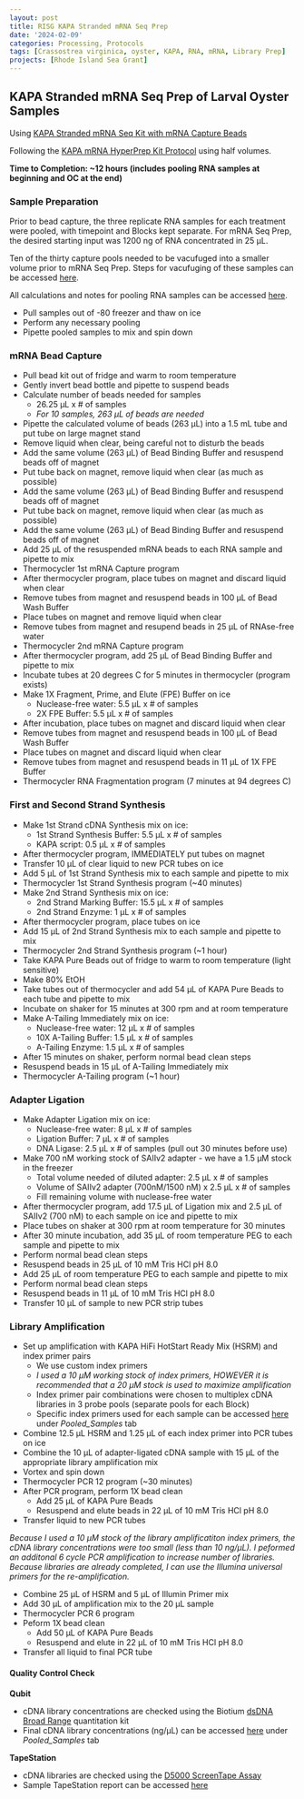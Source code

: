 ```yaml
---
layout: post
title: RISG KAPA Stranded mRNA Seq Prep
date: '2024-02-09'
categories: Processing, Protocols
tags: [Crassostrea virginica, oyster, KAPA, RNA, mRNA, Library Prep]
projects: [Rhode Island Sea Grant]
---
```


## KAPA Stranded mRNA Seq Prep of Larval Oyster Samples 

Using [KAPA Stranded mRNA Seq Kit with mRNA Capture Beads](https://sequencing.roche.com/us/en/products/group/kapa-stranded-rna-seq-kits.html) 

Following the [KAPA mRNA HyperPrep Kit Protocol](https://genome.med.harvard.edu/documents/libraryPrep/KAPAmRNAHyperPrepProtocol.pdf) using half volumes. 

**Time to Completion: ~12 hours (includes pooling RNA samples at beginning and OC at the end)**

### Sample Preparation

Prior to bead capture, the three replicate RNA samples for each treatment were pooled, with timepoint and Blocks kept separate. For mRNA Seq Prep, the desired starting input was 1200 ng of RNA concentrated in 25 μL. 

Ten of the thirty capture pools needed to be vacufuged into a smaller volume prior to mRNA Seq Prep. Steps for vacufuging of these samples can be accessed [here](https://amyzyck.github.io/AmyZyck_Notebook/RISG-Vacufuge-of-RNA-Samples/).

All calculations and notes for pooling RNA samples can be accessed [here](https://docs.google.com/spreadsheets/d/1jGcuh2gzTWEF-I5Q9s6QY_uEYRuJ7xy2vUGYlyYpWAA/edit?usp=sharing).

- Pull samples out of -80 freezer and thaw on ice 
- Perform any necessary pooling
- Pipette pooled samples to mix and spin down 

### mRNA Bead Capture

- Pull bead kit out of fridge and warm to room temperature
- Gently invert bead bottle and pipette to suspend beads 
- Calculate number of beads needed for samples
    - 26.25 μL x # of samples 
    - *For 10 samples, 263 μL of beads are needed*
- Pipette the calculated volume of beads (263 μL) into a 1.5 mL tube and put tube on large magnet stand 
- Remove liquid when clear, being careful not to disturb the beads
- Add the same volume (263 μL) of Bead Binding Buffer and resuspend beads off of magnet
- Put tube back on magnet, remove liquid when clear (as much as possible)
- Add the same volume (263 μL) of Bead Binding Buffer and resuspend beads off of magnet
- Put tube back on magnet, remove liquid when clear (as much as possible)
- Add the same volume (263 μL) of Bead Binding Buffer and resuspend beads off of magnet
- Add 25 μL of the resuspended mRNA beads to each RNA sample and pipette to mix
- Thermocycler 1st mRNA Capture program 
- After thermocycler program, place tubes on magnet and discard liquid when clear 
- Remove tubes from magnet and resuspend beads in 100 μL of Bead Wash Buffer
- Place tubes on magnet and remove liquid when clear 
- Remove tubes from magnet and resupend beads in 25 μL of RNAse-free water
- Thermocycler 2nd mRNA Capture program
- After thermocycler program, add 25 μL of Bead Binding Buffer and pipette to mix
- Incubate tubes at 20 degrees C for 5 minutes in thermocycler (program exists)
- Make 1X Fragment, Prime, and Elute (FPE) Buffer on ice 
    - Nuclease-free water: 5.5 μL x # of samples
    - 2X FPE Buffer: 5.5 μL x # of samples
- After incubation, place tubes on magnet and discard liquid when clear
- Remove tubes from magnet and resuspend beads in 100 μL of Bead Wash Buffer
- Place tubes on magnet and discard liquid when clear 
- Remove tubes from magnet and resuspend beads in 11 μL of 1X FPE Buffer
- Thermocycler RNA Fragmentation program (7 minutes at 94 degrees C)

### First and Second Strand Synthesis

- Make 1st Strand cDNA Synthesis mix on ice:
    - 1st Strand Synthesis Buffer: 5.5 μL x # of samples
    - KAPA script: 0.5 μL x # of samples 
- After thermocycler program, IMMEDIATELY put tubes on magnet
- Transfer 10 μL of clear liquid to new PCR tubes on ice
- Add 5 μL of 1st Strand Synthesis mix to each sample and pipette to mix
- Thermocycler 1st Strand Synthesis program (~40 minutes)
- Make 2nd Strand Synthesis mix on ice:
    - 2nd Strand Marking Buffer: 15.5 μL x # of samples
    - 2nd Strand Enzyme: 1 μL x # of samples
- After thermocycler program, place tubes on ice
- Add 15 μL of 2nd Strand Synthesis mix to each sample and pipette to mix
- Thermocycler 2nd Strand Synthesis program (~1 hour)
- Take KAPA Pure Beads out of fridge to warm to room temperature (light sensitive)
- Make 80% EtOH
- Take tubes out of thermocycler and add 54 μL of KAPA Pure Beads to each tube and pipette to mix
- Incubate on shaker for 15 minutes at 300 rpm and at room temperature
- Make A-Tailing Immediately mix on ice:
    - Nuclease-free water: 12 μL x # of samples
    - 10X A-Tailing Buffer: 1.5 μL x # of samples
    - A-Tailing Enzyme: 1.5 μL x # of samples
- After 15 minutes on shaker, perform normal bead clean steps 
- Resuspend beads in 15 μL of A-Tailing Immediately mix 
- Thermocycler A-Tailing program (~1 hour)

### Adapter Ligation

- Make Adapter Ligation mix on ice:
    - Nuclease-free water: 8 μL x # of samples
    - Ligation Buffer: 7 μL x # of samples
    - DNA Ligase: 2.5 μL x # of samples (pull out 30 minutes before use)
- Make 700 nM working stock of SAIIv2 adapter - we have a 1.5 μM stock in the freezer
    - Total volume needed of diluted adapter: 2.5 μL x # of samples
    - Volume of SAIIv2 adapter (700nM/1500 nM) x 2.5 μL x # of samples
    - Fill remaining volume with nuclease-free water
- After thermocycler program, add 17.5 μL of Ligation mix and 2.5 μL of SAIIv2 (700  nM) to each sample on ice and pipette to mix
- Place tubes on shaker at 300 rpm at room temperature for 30 minutes
- After 30 minute incubation, add 35 μL of room temperature PEG to each sample and pipette to mix
- Perform normal bead clean steps
- Resuspend beads in 25 μL of 10 mM Tris HCl pH 8.0
- Add 25 μL of room temperature PEG to each sample and pipette to mix
- Perform normal bead clean steps 
- Resuspend beads in 11 μL of 10 mM Tris HCl pH 8.0
- Transfer 10 μL of sample to new PCR strip tubes

### Library Amplification

- Set up amplification with KAPA HiFi HotStart Ready Mix (HSRM) and index primer pairs
    - We use custom index primers 
    - *I used a 10 μM working stock of index primers, HOWEVER it is recommended that a 20 μM stock is used to maximize amplification* 
    - Index primer pair combinations were chosen to multiplex cDNA libraries in 3 probe pools (separate pools for each Block)
    - Specific index primers used for each sample can be accessed [here](https://docs.google.com/spreadsheets/d/1jGcuh2gzTWEF-I5Q9s6QY_uEYRuJ7xy2vUGYlyYpWAA/edit?usp=sharing) under *Pooled_Samples* tab
- Combine 12.5 μL HSRM and 1.25 μL of each index primer into PCR tubes on ice
- Combine the 10 μL of adapter-ligated cDNA sample with 15 μL of the appropriate library amplification mix 
- Vortex and spin down
- Thermocycler PCR 12 program (~30 minutes)
- After PCR program, perform 1X bead clean 
    - Add 25 μL of KAPA Pure Beads
    - Resuspend and elute beads in 22 μL of 10 mM Tris HCl pH 8.0
- Transfer liquid to new PCR tubes 

*Because I used a 10 μM stock of the library amplificatiton index primers, the cDNA library concentrations were too small (less than 10 ng/μL). I peformed an additonal 6 cycle PCR amplification to increase number of libraries. Because libraries are already completed, I can use the Illumina universal primers for the re-amplification.*

- Combine 25 μL of HSRM and 5 μL of Illumin Primer mix
- Add 30 μL of amplification mix to the 20 μL sample
- Thermocycler PCR 6 program 
- Peform 1X bead clean
    - Add 50 μL of KAPA Pure Beads
    - Resuspend and elute in 22 μL of 10 mM Tris HCl pH 8.0
- Transfer all liquid to final PCR tube

#### Quality Control Check 

**Qubit**
- cDNA library concentrations are checked using the Biotium [dsDNA Broad Range](https://biotium.com/wp-content/uploads/2017/12/PI-31069.pdf) quantitation kit
- Final cDNA library concentrations (ng/μL) can be accessed [here](https://docs.google.com/spreadsheets/d/1jGcuh2gzTWEF-I5Q9s6QY_uEYRuJ7xy2vUGYlyYpWAA/edit?usp=sharing) under *Pooled_Samples* tab

**TapeStation**
- cDNA libraries are checked using the [D5000 ScreenTape Assay](https://www.agilent.com/cs/library/usermanuals/public/ScreenTape_D5000_QG.pdf)
- Sample TapeStation report can be accessed [here](https://drive.google.com/file/d/1zPisxY_qLmG7QU8WpjD2vXR5HGQov6La/view?usp=sharing)